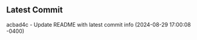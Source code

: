 
## Latest Commit
acbad4c - Update README with latest commit info (2024-08-29 17:00:08 -0400) <Yunxi-Zhou>
